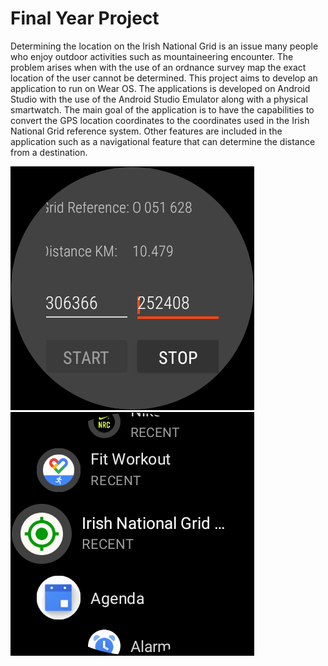 # Final Year Project 

Determining  the  location  on  the  Irish  National  Grid  is  an  issue  many  people  who  enjoy 
outdoor activities  such as  mountaineering  encounter.  The problem arises  when with the use 
of an ordnance  survey map the exact location of the user cannot be determined. This project 
aims to develop an application to run on Wear OS. The applications is developed on Android 
Studio with the use of the Android Studio Emulator along with a physical smartwatch. The 
main  goal of the application is to have the capabilities to  convert the GPS location coordinates 
to  the coordinates used  in  the Irish National Grid  reference system.  Other features are included 
in  the  application  such  as  a  navigational  feature  that  can  determine  the  distance  from  a 
destination.



![](Wear%20OS%20Screenshot.png) ![](screen.png) 





















